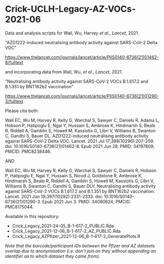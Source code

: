 # Crick-UCLH-Legacy-AZ-VOCs-2021-06
Data and analysis scripts for Wall, Wu, Harvey _et al._, _Lancet_, 2021.

"AZD1222-induced neutralising antibody activity against SARS-CoV-2 Delta VOC"

https://www.thelancet.com/journals/lancet/article/PIIS0140-6736(21)01462-8/fulltext

and incorporating data from Wall, Wu, _et al._, _Lancet_, 2021.

"Neutralising antibody activity against SARS-CoV-2 VOCs B.1.617.2 and B.1.351 by BNT162b2 vaccination"

https://www.thelancet.com/journals/lancet/article/PIIS0140-6736(21)01290-3/fulltext

Please cite both:

Wall EC, Wu M, Harvey R, Kelly G, Warchal S, Sawyer C, Daniels R, Adams L, Hobson P, Hatipoglu E, Ngai Y, Hussain S, Ambrose K, Hindmarsh S, Beale R, Riddell A, Gamblin S, Howell M, Kassiotis G, Libri V, Williams B, Swanton C, Gandhi S, Bauer DL. AZD1222-induced neutralising antibody activity against SARS-CoV-2 Delta VOC. Lancet. 2021 Jul 17;398(10296):207-209. doi: 10.1016/S0140-6736(21)01462-8. Epub 2021 Jun 28. PMID: 34197809; PMCID: PMC8238446.

AND 

Wall EC, Wu M, Harvey R, Kelly G, Warchal S, Sawyer C, Daniels R, Hobson P, Hatipoglu E, Ngai Y, Hussain S, Nicod J, Goldstone R, Ambrose K, Hindmarsh S, Beale R, Riddell A, Gamblin S, Howell M, Kassiotis G, Libri V, Williams B, Swanton C, Gandhi S, Bauer DLV. Neutralising antibody activity against SARS-CoV-2 VOCs B.1.617.2 and B.1.351 by BNT162b2 vaccination. Lancet. 2021 Jun 19;397(10292):2331-2333. doi: 10.1016/S0140-6736(21)01290-3. Epub 2021 Jun 3. PMID: 34090624; PMCID: PMC8175044.

Available in this repository:
 * Crick_Legacy_2021-24-05_B-1-617-2_PUBLIC.Rda
 * Crick_Legacy_2021-12-06_B-1-617-2_AZ_PUBLIC.Rda
 * Crick_Legacy_AZPfizer_2021-12-06_B-1-617-2_GeneratePlots.R

_Note that the barcode/participant IDs between the Pfizer and AZ datasets overlap due to anonymisation (i.e. don't join on they without appending an identifier as to which dataset they came from)._
